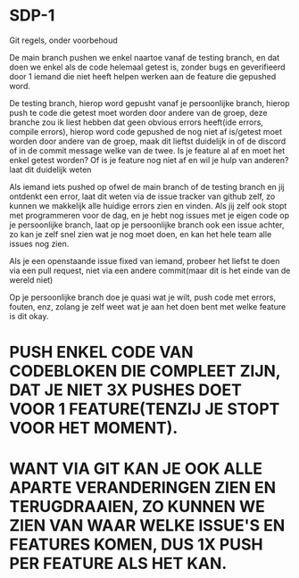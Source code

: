 # SDP-1

Git regels, onder voorbehoud

De main branch pushen we enkel naartoe vanaf de testing branch, en dat doen we enkel als de code helemaal getest is, zonder bugs en geverifieerd door 1 iemand die niet heeft helpen werken aan de feature die gepushed word.

De testing branch, hierop word gepusht vanaf je persoonlijke branch, hierop push te code die getest moet worden door andere van de groep, deze branche zou ik liest hebben dat geen obvious errors heeft(ide errors, compile errors), 
hierop word code gepushed de nog niet af is/getest moet worden door andere van de groep, maak dit lieftst duidelijk in of de discord of in de commit message welke van de twee.
Is je feature al af en moet het enkel getest worden?
Of is je feature nog niet af en wil je hulp van anderen? laat dit duidelijk weten

Als iemand iets pushed op ofwel de main branch of de testing branch en jij ontdenkt een error, laat dit weten via de issue tracker van github zelf, zo kunnen we makkelijk alle huidige errors zien en vinden.
Als jij zelf ook stopt met programmeren voor de dag, en je hebt nog issues met je eigen code op je persoonlijke branch, laat op je persoonlijke branch ook een issue achter, zo kan je zelf snel zien wat je nog moet doen, en kan het hele team alle issues nog zien.

Als je een openstaande issue fixed van iemand, probeer het liefst te doen via een pull request, niet via een andere commit(maar dit is het einde van de wereld niet)

Op je persoonlijke branch doe je quasi wat je wilt, push code met errors, fouten, enz, zolang je zelf weet wat je aan het doen bent met welke feature is dit okay. 

# PUSH ENKEL CODE VAN CODEBLOKEN DIE COMPLEET ZIJN, DAT JE NIET 3X PUSHES DOET VOOR 1 FEATURE(TENZIJ JE STOPT VOOR HET MOMENT).
# WANT VIA GIT KAN JE OOK ALLE APARTE VERANDERINGEN ZIEN EN TERUGDRAAIEN, ZO KUNNEN WE ZIEN VAN WAAR WELKE ISSUE'S EN FEATURES KOMEN, DUS 1X PUSH PER FEATURE ALS HET KAN.
